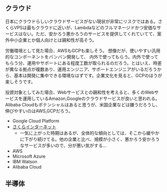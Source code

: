 ## クラウド
日本にクラウドらしいクラウドサービスがない現状が非常にリスクではある。さくらVPSは最もクラウドに近いが、Lambdaなどのフルマネージドかつ安価なサービスはない。ただ、安かろう悪かろうのサービスを提供してくれていてて、案外中小企業とか個人向けとは親和性が高そう。

労働環境として見た場合、AWSもGCPも楽しそう。
想像だが、使いやすい汎用的なコンポーネントをバンバン開発して、
内外で使ってもらう。内外で使ってもらう分、運用やサポートにある程度工数が取られるのだろう。とはいえ、時差が異なる拠点が複数あり、運用エンジニア、サポートエンジニアがいるだろうから、基本は開発に集中できる環境なはずです。企業文化を見ると、GCPのほうが楽しそうです。

投資対象としてみた場合、Webサービスとの親和性を考えると、多くのWebサービスを運用しているAmazon,Googleのクラウドサービスが良いと思われる。Alibaba Cloudもポテンシャルはあると思うが、米国企業などは嫌うだろうし、伸びやすいのはAWS,GCPだろう。

* Google Cloud Platform
* [さくらインターネット](https://www.sbisec.co.jp/ETGate/?_ControlID=WPLETsiR001Control&_PageID=WPLETsiR001Idtl30&_DataStoreID=DSWPLETsiR001Control&_ActionID=DefaultAID&s_rkbn=2&s_btype=&i_stock_sec=3778&i_dom_flg=1&i_exchange_code=JPN&i_output_type=2&exchange_code=TKY&stock_sec_code_mul=3778&ref_from=1&ref_to=20&wstm4130_sort_id=&wstm4130_sort_kbn=&qr_keyword=1&qr_suggest=1&qr_sort=1)
  * 一気に上がった時期はあるが、全体的な傾向としては、そこから緩やかに下がり続けてる。他の企業と比べ、規模が小さく、悪かろう安かろうなサービスが多いので、分が悪い気がする...
* AWS
* Microsoft Azure
* IBM Watson
* Alibaba Cloud

## 半導体
